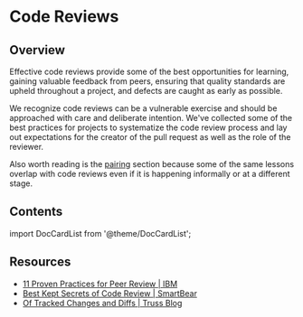 # Code Reviews

## Overview

Effective code reviews provide some of the best opportunities for learning,
gaining valuable feedback from peers, ensuring that quality standards are upheld
throughout a project, and defects are caught as early as possible.

We recognize code reviews can be a vulnerable exercise and should be approached
with care and deliberate intention.  We've collected some of the best practices
for projects to systematize the code review process and lay out expectations for
the creator of the pull request as well as the role of the reviewer.

Also worth reading is the [pairing](../pairing/README.md) section because some
of the same lessons overlap with code reviews even if it is happening informally
or at a different stage.

## Contents

import DocCardList from '@theme/DocCardList';

<DocCardList />

## Resources

- [11 Proven Practices for Peer Review | IBM](https://www.ibm.com/developerworks/rational/library/11-proven-practices-for-peer-review/)
- [Best Kept Secrets of Code Review | SmartBear](https://smartbear.com/SmartBear/media/pdfs/Best-Kept-Secrets-of-Peer-Code-Review_Redirected.pdf)
- [Of Tracked Changes and Diffs | Truss Blog](https://truss.works/blog/2018/1/5/of-tracked-changes-and-diffs-moving-from-editorial-to-engineering)
